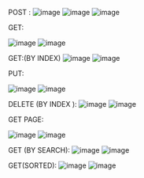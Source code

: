 POST :
![image](https://github.com/user-attachments/assets/8d470f6f-bb56-4d66-86d8-076a67b752a5)
![image](https://github.com/user-attachments/assets/98ef768f-48f1-44b8-bd89-a0c16ecf842a)
![image](https://github.com/user-attachments/assets/04cb994c-8a3d-44e1-9b7c-272439222bbd)


GET:

![image](https://github.com/user-attachments/assets/49dc9c07-c1c2-481b-8550-e5a9a3ce4b0b)
![image](https://github.com/user-attachments/assets/d72b8652-d528-445f-a4e6-09b63c4e5d63)


GET:(BY INDEX)
![image](https://github.com/user-attachments/assets/43cc7332-ccd1-447f-b85c-789ac9a39537)
![image](https://github.com/user-attachments/assets/02b48949-bbf0-482a-943a-a6a03444cdff)


PUT:

![image](https://github.com/user-attachments/assets/d9173446-91e1-44be-82f1-f6125f662ead)
![image](https://github.com/user-attachments/assets/2e944e5a-681e-4064-985b-2f0db1e9f9bc)


DELETE (BY INDEX ):
![image](https://github.com/user-attachments/assets/b9773096-038c-4283-8211-984381c542b0)
![image](https://github.com/user-attachments/assets/69199b00-c9b6-4de1-b757-1f1d02eb2999)


GET PAGE:

![image](https://github.com/user-attachments/assets/a0d411da-90f9-4dbd-bbff-4e2e1e6fe1da)
![image](https://github.com/user-attachments/assets/09eac9bf-a7c8-4ead-a4b9-100cce1c6c12)


GET (BY SEARCH):
![image](https://github.com/user-attachments/assets/9b030814-8a3d-4391-9cc5-c8f37efa31f1)
![image](https://github.com/user-attachments/assets/0c88c647-8754-44bf-9ab0-4eebda5a8b44)


GET(SORTED):
![image](https://github.com/user-attachments/assets/3b50358e-fe02-4df3-a169-4d305e2a3239)
![image](https://github.com/user-attachments/assets/49849b9a-9d60-4506-acb0-316709003aee)

